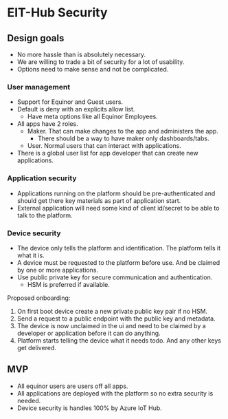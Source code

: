EIT-Hub Security
===========

Design goals
---
* No more hassle than is absolutely necessary.
* We are willing to trade a bit of security for a lot of usability.
* Options need to make sense and not be complicated.

### User management
* Support for Equinor and Guest users.
* Default is deny with an explicits allow list.
    * Have meta options like all Equinor Employees.
* All apps have 2 roles.
    * Maker. That can make changes to the app and administers the app.
        * There should be a way to have maker only dashboards/tabs. 
    * User. Normal users that can interact with applications.
* There is a global user list for app developer that can create new applications.

### Application security
* Applications running on the platform should be pre-authenticated and should get there key materials as part of application start.
* External application will need some kind of client id/secret to be able to talk to the platform.

### Device security
* The device only tells the platform and identification. The platform tells it what it is.
* A device must be requested to the platform before use. And be claimed by one or more applications.
* Use public private key for secure communication and authentication.
    * HSM is preferred if available.

Proposed onboarding:
1. On first boot device create a new private public key pair if no HSM.
2. Send a request to a public endpoint with the public key and metadata.
3. The device is now unclaimed in the ui and need to be claimed by a developer or application before it can do anything.
4. Platform starts telling the device what it needs todo. And any other keys get delivered.


MVP
---
* All equinor users are users off all apps.
* All applications are deployed with the platform so no extra security is needed.
* Device security is handles 100% by Azure IoT Hub.